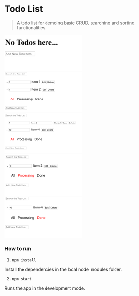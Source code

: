 # Todo List

> A todo list for demoing basic CRUD, searching and sorting functionalities.



<img src="/screenshots/screenshot1.png" width="50%"> 
<img src="/screenshots/screenshot2.png" width="50%"> 
<img src="/screenshots/screenshot3.png" width="50%"> 
<img src="/screenshots/screenshot4.png" width="50%"> 
<img src="/screenshots/screenshot5.png" width="50%"> 




### How to run


1. `npm install`


Install the dependencies in the local node_modules folder.



2. `npm start`


Runs the app in the development mode.


